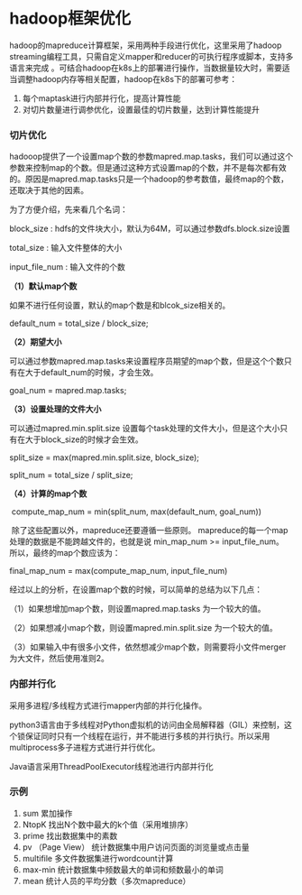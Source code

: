 # hadoop框架优化

hadoop的mapreduce计算框架，采用两种手段进行优化，这里采用了hadoop streaming编程工具，只需自定义mapper和reducer的可执行程序或脚本，支持多语言来完成 。可结合hadoop在k8s上的部署进行操作，当数据量较大时，需要适当调整hadoop内存等相关配置，hadoop在k8s下的部署可参考：

[hadoop在k8s上的部署]: (https://github.com/wangzy0327/hadoop-cluster-k8s)

1. 每个maptask进行内部并行化，提高计算性能
2. 对切片数量进行调参优化，设置最佳的切片数量，达到计算性能提升

### 切片优化

hadooop提供了一个设置map个数的参数mapred.map.tasks，我们可以通过这个参数来控制map的个数。但是通过这种方式设置map的个数，并不是每次都有效的。原因是mapred.map.tasks只是一个hadoop的参考数值，最终map的个数，还取决于其他的因素。

   为了方便介绍，先来看几个名词：

block_size : hdfs的文件块大小，默认为64M，可以通过参数dfs.block.size设置

total_size : 输入文件整体的大小

input_file_num : 输入文件的个数

**（1）默认map个数**

   如果不进行任何设置，默认的map个数是和blcok_size相关的。

   default_num = total_size / block_size;

**（2）期望大小**

   可以通过参数mapred.map.tasks来设置程序员期望的map个数，但是这个个数只有在大于default_num的时候，才会生效。

   goal_num = mapred.map.tasks;

**（3）设置处理的文件大小**

   可以通过mapred.min.split.size 设置每个task处理的文件大小，但是这个大小只有在大于block_size的时候才会生效。

   split_size = max(mapred.min.split.size, block_size);

   split_num = total_size / split_size;

**（4）计算的map个数**

​    compute_map_num = min(split_num,  max(default_num, goal_num))

​    除了这些配置以外，mapreduce还要遵循一些原则。 mapreduce的每一个map处理的数据是不能跨越文件的，也就是说    min_map_num >= input_file_num。 所以，最终的map个数应该为：

   final_map_num = max(compute_map_num, input_file_num)

   经过以上的分析，在设置map个数的时候，可以简单的总结为以下几点：

（1）如果想增加map个数，则设置mapred.map.tasks 为一个较大的值。

（2）如果想减小map个数，则设置mapred.min.split.size 为一个较大的值。

（3）如果输入中有很多小文件，依然想减少map个数，则需要将小文件merger为大文件，然后使用准则2。

### 内部并行化

采用多进程/多线程方式进行mapper内部的并行化操作。

python3语言由于多线程对Python虚拟机的访问由全局解释器（GIL）来控制，这个锁保证同时只有一个线程在运行，并不能进行多核的并行执行。所以采用multiprocess多子进程方式进行并行优化。

Java语言采用ThreadPoolExecutor线程池进行内部并行化

### 示例

1. sum  累加操作
2. NtopK  找出N个数中最大的k个值（采用堆排序）
3. prime  找出数据集中的素数
4. pv （Page View） 统计数据集中用户访问页面的浏览量或点击量
5. multifile  多文件数据集进行wordcount计算
6. max-min 统计数据集中频数最大的单词和频数最小的单词
7. mean  统计人员的平均分数（多次mapreduce）

